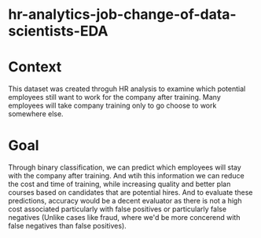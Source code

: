 # hr-analytics-job-change-of-data-scientists-EDA

# Context
This dataset was created throguh HR analysis to examine which potential employees still want to work for the company after training. Many employees will take company training only to go choose to work somewhere else.

# Goal
Through binary classification, we can predict which employees will stay with the company after training. And wtih this information we can reduce the cost and time of training, while increasing quality and better plan courses based on candidates that are potential hires. And to evaluate these predictions, accuracy would be a decent evaluator as there is not a high cost associated particularly with false positives or particularly false negatives (Unlike cases like fraud, where we'd be more concerend with false negatives than false positives).
